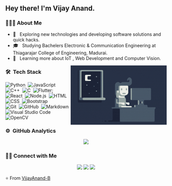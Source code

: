 <h2> Hey there! I'm Vijay Anand.</h2>

<h3> 👨🏻‍💻 About Me </h3>

- 🤔 &nbsp; Exploring new technologies and developing software solutions and quick hacks.
- 🎓 &nbsp; Studying Bachelers Electronic & Communication Engineering at Thiagarajar College of Engineering, Madurai.
- 🌱 &nbsp; Learning more about IoT , Web Development and Computer Vision.

<img alt="Night Coding" src="https://raw.githubusercontent.com/AVS1508/AVS1508/master/assets/Night-Coding.gif" align="right"/>

### 🛠 &nbsp;Tech Stack

![Python](https://img.shields.io/badge/-Python-333333?style=flat&logo=python)&nbsp;
![JavaScript](https://img.shields.io/badge/-JavaScript-333333?style=flat&logo=javascript)&nbsp;
![C++](https://img.shields.io/badge/-C++-333333?style=flat&logo=C%2B%2B&logoColor=00599C)&nbsp;
![C](https://img.shields.io/badge/-C-333333?style=flat&logo=C&logoColor=A8B9CC)&nbsp;
![Flutter](https://img.shields.io/badge/-Flutter-333333?style=flat&logo=flutter);
![React](https://img.shields.io/badge/-React-333333?style=flat&logo=react)&nbsp;
![Node.js](https://img.shields.io/badge/-Node.js-333333?style=flat&logo=node.js)&nbsp;
![HTML](https://img.shields.io/badge/-HTML-333333?style=flat&logo=HTML5)&nbsp;
![CSS](https://img.shields.io/badge/-CSS-333333?style=flat&logo=CSS3&logoColor=1572B6)&nbsp;
![Bootstrap](https://img.shields.io/badge/-Bootstrap-333333?style=flat&logo=bootstrap&logoColor=563D7C)\
![Git](https://img.shields.io/badge/-Git-333333?style=flat&logo=git)&nbsp;
![GitHub](https://img.shields.io/badge/-GitHub-333333?style=flat&logo=github)&nbsp;
![Markdown](https://img.shields.io/badge/-Markdown-333333?style=flat&logo=markdown)\
![Visual Studio Code](https://img.shields.io/badge/-Visual%20Studio%20Code-333333?style=flat&logo=visual-studio-code&logoColor=007ACC)&nbsp;
<br/>
![OpenCV](https://img.shields.io/badge/-OpenCV-333333?style=flat&logo=OpenCV)

### ⚙️ &nbsp;GitHub Analytics

<p align="center">
<a href="https://github.com/AVS1508">
  <img height="180em" src="https://github-readme-stats-eight-theta.vercel.app/api?username=VijayAnand-B&show_icons=true&theme=vue-dark&include_all_commits=true&count_private=true" />
</a>
</p>

<h3> 🤝🏻 Connect with Me </h3>

<p align="center">
<a href="https://linkedin.com/in/vijay-anand-87763b190"><img src="https://img.shields.io/badge/-Vijay%20Anand-0077B5?style=flat-square&logo=Linkedin&logoColor=white"/></a>  
<a href="https://instagram.com/vjanand_b"><img src="https://img.shields.io/badge/-@vjanand_b_-E4405F?style=flat-square&logo=Instagram&logoColor=white"/></a>
<a href="mailto:b.vjanand@gmail.com"><img src="https://img.shields.io/badge/-b.vjanand@gmail.com-D14836?style=flat-square&logo=Gmail&logoColor=white"/></a>

</p>

⭐️ From [VijayAnand-B](https://github.com/VijayAnand-B)

